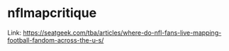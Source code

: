 # nflmapcritique

Link: https://seatgeek.com/tba/articles/where-do-nfl-fans-live-mapping-football-fandom-across-the-u-s/ 
